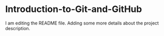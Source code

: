 # Introduction-to-Git-and-GitHub

I am editing the README file. Adding some more details about the project description.


